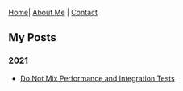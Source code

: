[Home](https://nileshsalpe.github.io)| [About Me](https://nileshsalpe.github.io/about.html) | [Contact](https://nileshsalpe.github.io/contact.html)

## My Posts 
### 2021
- [Do Not Mix Performance and Integration Tests](https://nileshsalpe.github.io/2021/01/01/do-not-mix-performance-tests-and-e2e-tests)
